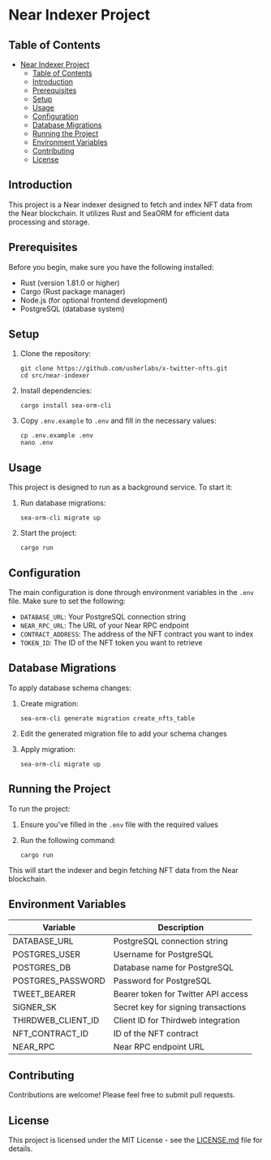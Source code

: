 
# Near Indexer Project

## Table of Contents

- [Near Indexer Project](#near-indexer-project)
  - [Table of Contents](#table-of-contents)
  - [Introduction](#introduction)
  - [Prerequisites](#prerequisites)
  - [Setup](#setup)
  - [Usage](#usage)
  - [Configuration](#configuration)
  - [Database Migrations](#database-migrations)
  - [Running the Project](#running-the-project)
  - [Environment Variables](#environment-variables)
  - [Contributing](#contributing)
  - [License](#license)

## Introduction

This project is a Near indexer designed to fetch and index NFT data from the Near blockchain. It utilizes Rust and SeaORM for efficient data processing and storage.

## Prerequisites

Before you begin, make sure you have the following installed:

- Rust (version 1.81.0 or higher)
- Cargo (Rust package manager)
- Node.js (for optional frontend development)
- PostgreSQL (database system)

## Setup

1. Clone the repository:
   ```
   git clone https://github.com/usherlabs/x-twitter-nfts.git
   cd src/near-indexer
   ```

2. Install dependencies:
   ```
   cargo install sea-orm-cli
   ```

3. Copy `.env.example` to `.env` and fill in the necessary values:
   ```
   cp .env.example .env
   nano .env
   ```

## Usage

This project is designed to run as a background service. To start it:

1. Run database migrations:
   ```
   sea-orm-cli migrate up
   ```

2. Start the project:
   ```
   cargo run
   ```

## Configuration

The main configuration is done through environment variables in the `.env` file. Make sure to set the following:

- `DATABASE_URL`: Your PostgreSQL connection string
- `NEAR_RPC_URL`: The URL of your Near RPC endpoint
- `CONTRACT_ADDRESS`: The address of the NFT contract you want to index
- `TOKEN_ID`: The ID of the NFT token you want to retrieve

## Database Migrations

To apply database schema changes:

1. Create migration:
   ```
   sea-orm-cli generate migration create_nfts_table
   ```

2. Edit the generated migration file to add your schema changes

3. Apply migration:
   ```
   sea-orm-cli migrate up
   ```

## Running the Project

To run the project:

1. Ensure you've filled in the `.env` file with the required values

2. Run the following command:
   ```
   cargo run
   ```

This will start the indexer and begin fetching NFT data from the Near blockchain.

## Environment Variables

| Variable | Description |
|----------|-------------|
| DATABASE_URL | PostgreSQL connection string |
| POSTGRES_USER       | Username for PostgreSQL                          |
| POSTGRES_DB         | Database name for PostgreSQL                     |
| POSTGRES_PASSWORD   | Password for PostgreSQL                          |
| TWEET_BEARER        | Bearer token for Twitter API access              |
| SIGNER_SK           | Secret key for signing transactions              |
| THIRDWEB_CLIENT_ID  | Client ID for Thirdweb integration               |
| NFT_CONTRACT_ID     | ID of the NFT contract                           |
| NEAR_RPC            | Near RPC endpoint URL                            |

## Contributing

Contributions are welcome! Please feel free to submit pull requests.

## License

This project is licensed under the MIT License - see the [LICENSE.md](LICENSE.md) file for details.
